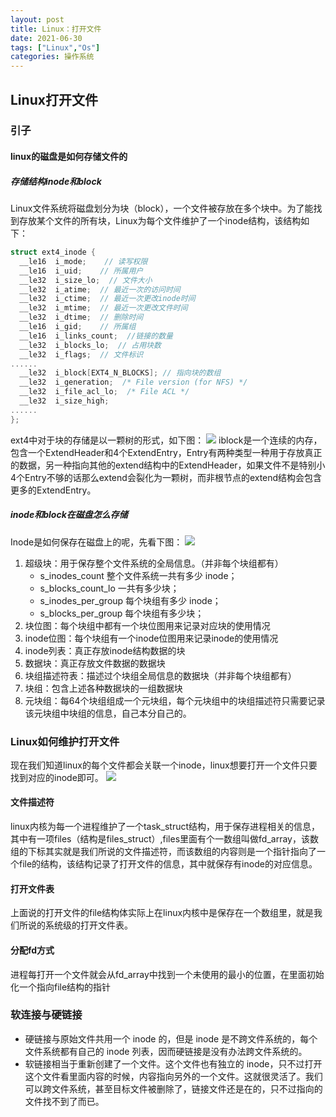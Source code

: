 ```yaml
---
layout: post
title: Linux：打开文件
date: 2021-06-30
tags: ["Linux","Os"]
categories: 操作系统
---
```

## Linux打开文件
### 引子
#### linux的磁盘是如何存储文件的
##### 存储结构inode和block
Linux文件系统将磁盘划分为块（block），一个文件被存放在多个块中。为了能找到存放某个文件的所有块，Linux为每个文件维护了一个inode结构，该结构如下：

```c
struct ext4_inode {
  __le16  i_mode;    // 读写权限 
  __le16  i_uid;    // 所属用户
  __le32  i_size_lo;  // 文件大小
  __le32  i_atime;  // 最近一次的访问时间
  __le32  i_ctime;  // 最近一次更改inode时间
  __le32  i_mtime;  // 最近一次更改文件时间
  __le32  i_dtime;  // 删除时间
  __le16  i_gid;    // 所属组
  __le16  i_links_count;  //链接的数量
  __le32  i_blocks_lo;  // 占用块数
  __le32  i_flags;  // 文件标识
......
  __le32  i_block[EXT4_N_BLOCKS]; // 指向块的数组
  __le32  i_generation;  /* File version (for NFS) */
  __le32  i_file_acl_lo;  /* File ACL */
  __le32  i_size_high;
......
};
```
ext4中对于块的存储是以一颗树的形式，如下图：
![]({{site.url}}/images/blog/linux-file-1.png)
iblock是一个连续的内存，包含一个ExtendHeader和4个ExtendEntry，Entry有两种类型一种用于存放真正的数据，另一种指向其他的extend结构中的ExtendHeader，如果文件不是特别小4个Entry不够的话那么extend会裂化为一颗树，而非根节点的extend结构会包含更多的ExtendEntry。

##### inode和block在磁盘怎么存储
Inode是如何保存在磁盘上的呢，先看下图：
![]({{site.url}}/images/blog/linux-file-2.png)

1. 超级块：用于保存整个文件系统的全局信息。（并非每个块组都有）
	- s_inodes_count 整个文件系统一共有多少 inode；
	- s_blocks_count_lo 一共有多少块；
	- s_inodes_per_group 每个块组有多少 inode；
	- s_blocks_per_group 每个块组有多少块；
2. 块位图：每个块组中都有一个块位图用来记录对应块的使用情况
3. inode位图：每个块组有一个inode位图用来记录inode的使用情况
4. inode列表：真正存放inode结构数据的块
5. 数据块：真正存放文件数据的数据块
6. 块组描述符表：描述过个块组全局信息的数据块（并非每个块组都有）
7. 块组：包含上述各种数据块的一组数据块
8. 元块组：每64个块组组成一个元块组，每个元块组中的块组描述符只需要记录该元块组中块组的信息，自己本分自己的。

### Linux如何维护打开文件

现在我们知道linux的每个文件都会关联一个inode，linux想要打开一个文件只要找到对应的inode即可。
![]({{site.url}}/images/blog/linux-file-3.png)

#### 文件描述符
linux内核为每一个进程维护了一个task_struct结构，用于保存进程相关的信息，其中有一项files（结构是files_struct）,files里面有个一数组叫做fd_array，该数组的下标其实就是我们所说的文件描述符，而该数组的内容则是一个指针指向了一个file的结构，该结构记录了打开文件的信息，其中就保存有inode的对应信息。

#### 打开文件表
上面说的打开文件的file结构体实际上在linux内核中是保存在一个数组里，就是我们所说的系统级的打开文件表。

#### 分配fd方式
进程每打开一个文件就会从fd_array中找到一个未使用的最小的位置，在里面初始化一个指向file结构的指针

### 软连接与硬链接
- 硬链接与原始文件共用一个 inode 的，但是 inode 是不跨文件系统的，每个文件系统都有自己的 inode 列表，因而硬链接是没有办法跨文件系统的。
- 软链接相当于重新创建了一个文件。这个文件也有独立的 inode，只不过打开这个文件看里面内容的时候，内容指向另外的一个文件。这就很灵活了。我们可以跨文件系统，甚至目标文件被删除了，链接文件还是在的，只不过指向的文件找不到了而已。


